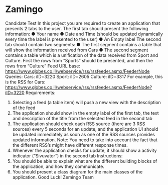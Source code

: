 # Zamingo

Candidate Test
In this project you are required to create an application that presents 2 tabs to the user.
The first tab should present the following information:
● Your name
● Date and Time (should be updated dynamically every time the label is presented to the user)
● An Empty label
The second tab should contain two segments:
● The first segment contains a table that will show the information received from Cars
● The second segment contains a table which is a unification of the data received from Sport and
Culture. First the rows from “Sports” should be presented, and then the rows from “Culture”
Feed URL base:
https://www.globes.co.il/webservice/rss/rssfeeder.asmx/FeederNode
Queries:
Cars: iID=3220
Sport: iID=2605
Culture: iID=3317
For example, this is the RSS for Cars:
https://www.globes.co.il/webservice/rss/rssfeeder.asmx/FeederNode?iID=3220
Requirements:
1. Selecting a feed (a table item) will push a new view with the description of the feed
2. The application should show in the empty label of the first tab, the text and description of the
title from the selected feed in the second tab
3. The application should check each RSS source (there are 3 RSS sources) every 5 seconds for an
update, and the application UI should be updated immediately as soon as one of the RSS sources
provides updated information.
Note: You need to take into account the fact that the different RSS’s might have different
response times.
4. Whenever the application checks for update, it should show a activity indicator (“Sivuvator”) in
the second tab
Instructions:
1. You should be able to explain what are the different building blocks of the application, and how
they communicate.
2. You should present a class diagram for the main classes of the application.
Good Luck!
Zemingo Team